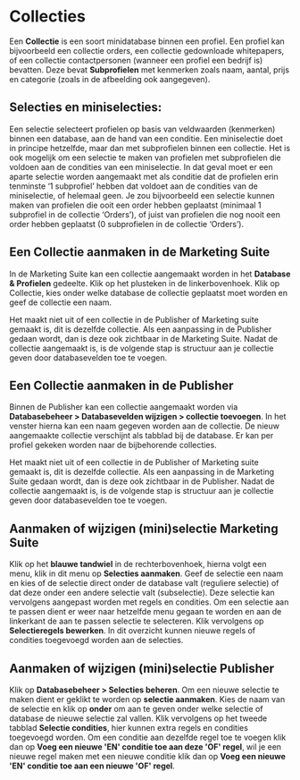 # Collecties

Een **Collectie** is een soort minidatabase binnen een profiel. Een profiel kan bijvoorbeeld een collectie orders, een collectie gedownloade whitepapers, of een collectie contactpersonen (wanneer een profiel een bedrijf is) bevatten. Deze bevat **Subprofielen** met kenmerken zoals naam, aantal, prijs en categorie (zoals in de afbeelding ook aangegeven).

## Selecties en miniselecties:
Een selectie selecteert profielen op basis van veldwaarden (kenmerken) binnen een database, aan de hand van een conditie. Een miniselectie doet in principe hetzelfde, maar dan met subprofielen binnen een collectie. Het is ook mogelijk om een selectie te maken van profielen met subprofielen die voldoen aan de condities van een miniselectie. In dat geval moet er een aparte selectie worden aangemaakt met als conditie dat de profielen erin tenminste ‘1 subprofiel’ hebben dat voldoet aan de condities van de miniselectie, of helemaal geen. Je zou bijvoorbeeld een selectie kunnen maken van profielen die ooit een order hebben geplaatst (minimaal 1 subprofiel in de collectie ‘Orders’), of juist van profielen die nog nooit een order hebben geplaatst (0 subprofielen in de collectie ‘Orders’).

## Een Collectie aanmaken in de Marketing Suite
In de Marketing Suite kan een collectie aangemaakt worden in het **Database & Profielen** gedeelte. Klik op het plusteken in de linkerbovenhoek. Klik op Collectie, kies onder welke database de collectie geplaatst moet worden  en geef de collectie een naam. 

Het maakt niet uit of een collectie in de Publisher of Marketing suite gemaakt is, dit is dezelfde collectie. Als een aanpassing in de Publisher gedaan wordt, dan is deze ook zichtbaar in de Marketing Suite. Nadat de collectie aangemaakt is, is de volgende stap is structuur aan je collectie geven door databasevelden toe te voegen.

## Een Collectie aanmaken in de Publisher
Binnen de Publisher kan een collectie aangemaakt worden via **Databasebeheer > Databasevelden wijzigen > collectie toevoegen**. In het venster hierna kan een naam gegeven worden aan de collectie. De nieuw aangemaakte collectie verschijnt als tabblad bij de database. Er kan per profiel gekeken worden naar de bijbehorende collecties.  

Het maakt niet uit of een collectie in de Publisher of Marketing suite gemaakt is, dit is dezelfde collectie. Als een aanpassing in de Marketing Suite gedaan wordt, dan is deze ook zichtbaar in de Publisher. Nadat de collectie aangemaakt is, is de volgende stap is structuur aan je collectie geven door databasevelden toe te voegen.

## Aanmaken of wijzigen (mini)selectie Marketing Suite
Klik op het **blauwe tandwiel** in de rechterbovenhoek, hierna volgt een menu, klik in dit menu op **Selecties aanmaken**. Geef de selectie een naam en kies of de selectie direct onder de database valt (reguliere selectie) of dat deze onder een andere selectie valt (subselectie). Deze selectie kan vervolgens aangepast worden met regels en condities.
Om een selectie aan te passen dient er weer naar hetzelfde menu gegaan te worden en aan de linkerkant de aan te passen selectie te selecteren. Klik vervolgens op  **Selectieregels bewerken**. In dit overzicht kunnen nieuwe regels of condities toegevoegd worden aan de selecties. 

## Aanmaken of wijzigen (mini)selectie Publisher
Klik op **Databasebeheer > Selecties beheren**. Om een nieuwe selectie te maken dient er geklikt te worden op **selectie aanmaken**. Kies de naam van de selectie en klik op **onder** om aan te geven onder welke selectie of database de nieuwe selectie zal vallen. Klik vervolgens op het tweede tabblad **Selectie condities**, hier kunnen extra regels en condities toegevoegd worden. Om een conditie aan dezelfde regel toe te voegen klik dan op **Voeg een nieuwe 'EN' conditie toe aan deze 'OF' regel**, wil je een nieuwe regel maken met een nieuwe conditie klik dan op **Voeg een nieuwe 'EN' conditie toe aan een nieuwe 'OF' regel**.
